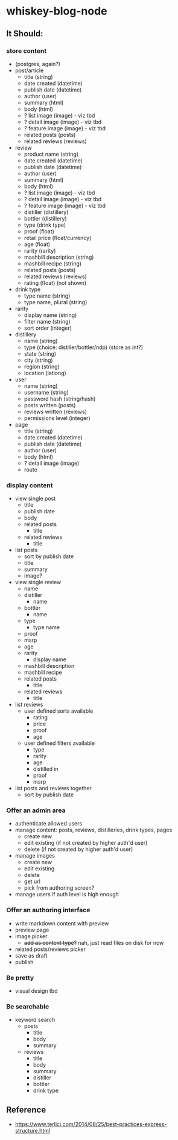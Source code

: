 # whiskey-blog-node

## It Should:

### store content

- (postgres, again?)
- post/article
    - title (string)
    - date created (datetime)
    - publish date (datetime)
    - author (user)
    - summary (html)
    - body (html)
    - ? list image (image) - viz tbd
    - ? detail image (image) - viz tbd
    - ? feature image (image) - viz tbd
    - related posts (posts)
    - related reviews (reviews)
- review
    - product name (string)
    - date created (datetime)
    - publish date (datetime)
    - author (user)
    - summary (html)
    - body (html)
    - ? list image (image) - viz tbd
    - ? detail image (image) - viz tbd
    - ? feature image (image) - viz tbd
    - distiller (distillery)
    - bottler (distillery)
    - type (drink type)
    - proof (float)
    - retail price (float/currency)
    - age (float)
    - rarity (rarity)
    - mashbill description (string)
    - mashbill recipe (string)
    - related posts (posts)
    - related reviews (reviews)
    - rating (float) (not shown)
- drink type
    - type name (string)
    - type name, plural (string)
- rarity
    - display name (string)
    - filter name (string)
    - sort order (integer)
- distillery
    - name (string)
    - type (choice: distiller/bottler/ndp) (store as int?)
    - state (string)
    - city (string)
    - region (string)
    - location (latlong)
- user
    - name (string)
    - username (string)
    - password hash (string/hash)
    - posts written (posts)
    - reviews written (reviews)
    - permissions level (integer)
- page
    - title (string)
    - date created (datetime)
    - publish date (datetime)
    - author (user)
    - body (html)
    - ? detail image (image)
    - route

### display content

- view single post
    - title
    - publish date
    - body
    - related posts
        - title
    - related reviews
        - title
- list posts
    - sort by publish date
    - title
    - summary
    - image?
- view single review
    - name
    - distiller
        - name
    - bottler
        - name
    - type
        - type name
    - proof
    - msrp
    - age
    - rarity
        - display name
    - mashbill description
    - mashbill recipe
    - related posts
        - title
    - related reviews
        - title
- list reviews
    - user defined sorts available
        - rating
        - price
        - proof
        - age
    - user defined filters available
        - type
        - rarity
        - age
        - distilled in
        - proof
        - msrp
- list posts and reviews together
    - sort by publish date

### Offer an admin area

- authenticate allowed users
- manage content: posts, reviews, distilleries, drink types, pages
    - create new
    - edit existing (if not created by higher auth'd user)
    - delete (if not created by higher auth'd user)
- manage images
    - create new
    - edit existing
    - delete
    - get url
    - pick from authoring screen?
- manage users if auth level is high enough

### Offer an authoring interface

- write markdown content with preview
- preview page
- image picker
    - ~~add as content type?~~ nah, just read files on disk for now
- related posts/reviews picker
- save as draft
- publish

### Be pretty

- visual design tbd

### Be searchable

- keyword search
    - posts
        - title
        - body
        - summary
    - reviews
        - title
        - body
        - summary
        - distiller
        - bottler
        - drink type


## Reference

- https://www.terlici.com/2014/08/25/best-practices-express-structure.html
